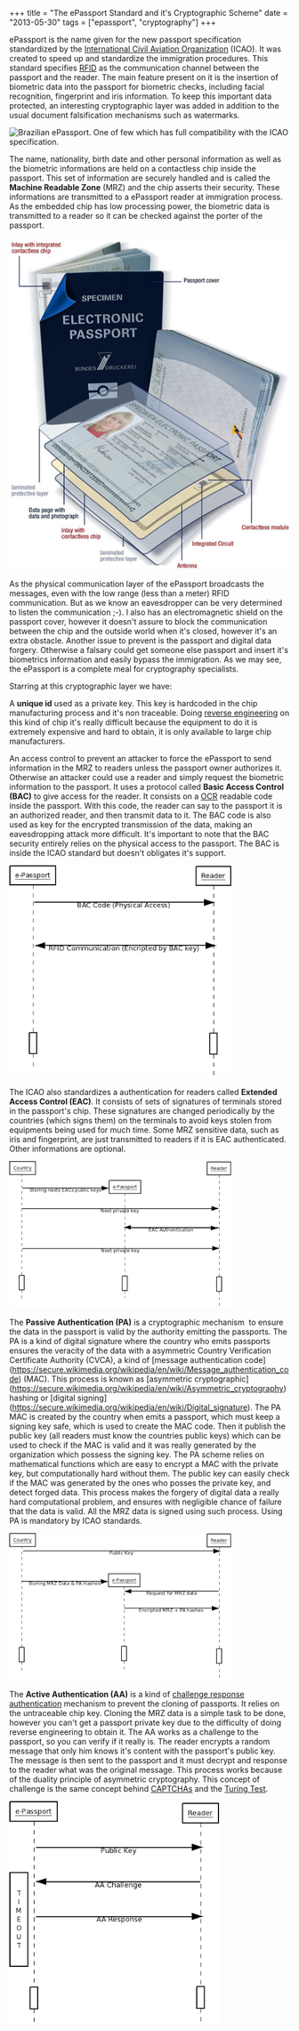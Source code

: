 +++
title = "The ePassport Standard and it's Cryptographic Scheme"
date = "2013-05-30"
tags = ["epassport", "cryptography"]
+++

ePassport is the name given for the new passport specification
standardized by the [International Civil Aviation Organization](http://www.icao.int/) (ICAO). 
It was created to speed up and standardize the immigration procedures.
This standard specifies [RFID](http://en.wikipedia.org/wiki/Radio-frequency_identification)
as the communication channel between the passport and the reader. The main
feature present on it is the insertion of biometric data into the
passport for biometric checks, including facial recognition, fingerprint
and iris information. To keep this important data protected, an
interesting cryptographic layer was added in addition to the usual
document falsification mechanisms such as watermarks.

![Brazilian ePassport. One of few which has full compatibility with the ICAO specification.](/img/passaporte-br.jpg)

The name, nationality, birth date and other personal information as well
as the biometric informations are held on a contactless chip inside the
passport. This set of information are securely handled and is called the
**Machine Readable Zone** (MRZ) and the chip asserts their security.
These informations are transmitted to a ePassport reader at immigration
process. As the embedded chip has low processing power, the biometric
data is transmitted to a reader so it can be checked against the porter
of the passport.

![Anatomy of an ePassport](/img/epass.jpg)

As the physical communication layer of the ePassport broadcasts the
messages, even with the low range (less than a meter) RFID
communication. But as we know an eavesdropper can be very determined to
listen the communication ;-). I also has an electromagnetic shield on
the passport cover, however it doesn't assure to block the communication
between the chip and the outside world when it's closed, however it's an
extra obstacle. Another issue to prevent is the passport and digital
data forgery. Otherwise a falsary could get someone else passport and
insert it's biometrics information and easily bypass the immigration. As
we may see, the ePassport is a complete meal for cryptography
specialists.

Starring at this cryptographic layer we have: 

A **unique id** used as a private key. This key is hardcoded in the chip
manufacturing process and it's non traceable. Doing
[reverse engineering](https://secure.wikimedia.org/wikipedia/en/wiki/Reverse_engineering#Reverse_engineering_of_integrated_circuits/smart_cards)
on this kind of chip it's really difficult because the equipment to do
it is extremely expensive and hard to obtain, it is only available to
large chip manufacturers.

An access control to prevent an attacker to force the ePassport to send
information in the MRZ to readers unless the passport owner authorizes
it. Otherwise an attacker could use a reader and simply request the
biometric information to the passport. It uses a protocol called **Basic
Access Control (BAC)** to give access for the reader. It consists on a
[OCR](https://secure.wikimedia.org/wikipedia/en/wiki/Optical_character_recognition)
readable code inside the passport. With this code, the reader can say to
the passport it is an authorized reader, and then transmit data to it.
The BAC code is also used as key for the encrypted transmission of the
data, making an eavesdropping attack more difficult. It's important to
note that the BAC security entirely relies on the physical access to the
passport. The BAC is inside the ICAO standard but doesn't obligates it's
support.

![BAC happy path's sequence diagram](/img/bac.png)

The ICAO also standardizes a authentication for readers called
**Extended Access Control (EAC)**. It consists of sets of signatures of
terminals stored in the passport's chip. These signatures are changed
periodically by the countries (which signs them) on the terminals to
avoid keys stolen from equipments being used for much time. Some MRZ
sensitive data, such as iris and fingerprint, are just transmitted to
readers if it is EAC authenticated. Other informations are optional.

![EAC happy path's sequence diagram](/img/eac.png)

The **Passive Authentication (PA)** is a cryptographic mechanism  to
ensure the data in the passport is valid by the authority emitting the
passports. The PA is a kind of digital signature where the country who
emits passports ensures the veracity of the data with a asymmetric
Country Verification Certificate Authority (CVCA), a kind of
[message authentication code]
(https://secure.wikimedia.org/wikipedia/en/wiki/Message_authentication_code)
(MAC). This process is known as
[asymmetric cryptographic]
(https://secure.wikimedia.org/wikipedia/en/wiki/Asymmetric_cryptography)
hashing or [digital signing]
(https://secure.wikimedia.org/wikipedia/en/wiki/Digital_signature).
The PA MAC is created by the country when emits a passport, which must
keep a signing key safe, which is used to create the MAC code. Then it
publish the public key (all readers must know the countries public keys)
which can be used to check if the MAC is valid and it was really
generated by the organization which possess the signing key. The PA
scheme relies on mathematical functions which are easy to encrypt a MAC
with the private key, but computationally hard without them. The public
key can easily check if the MAC was generated by the ones who posses the
private key, and detect forged data. This process makes the forgery of
digital data a really hard computational problem, and ensures with
negligible chance of failure that the data is valid. All the MRZ data is
signed using such process. Using PA is mandatory by ICAO standards.

![PA happy path's sequence diagram](/img/pa.png)
  

The **Active Authentication (AA)** is a kind of
[challenge response authentication](https://secure.wikimedia.org/wikipedia/en/wiki/Challenge-response_authentication)
mechanism to prevent the cloning of passports. It relies on the
untraceable chip key. Cloning the MRZ data is a simple task to be done,
however you can't get a passport private key due to the difficulty of
doing reverse engineering to obtain it. The AA works as a challenge to
the passport, so you can verify if it really is. The reader encrypts a
random message that only him knows it's content with the passport's
public key. The message is then sent to the passport and it must decrypt
and response to the reader what was the original message. This process
works because of the duality principle of asymmetric cryptography. This
concept of challenge is the same concept behind
[CAPTCHAs](https://secure.wikimedia.org/wikipedia/en/wiki/CAPTCHA) and
the [Turing Test](https://secure.wikimedia.org/wikipedia/en/wiki/Turing_test).

![AA hapy path's sequence diagram](/img/aa.png)
